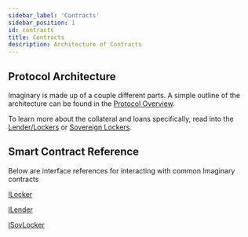 ```yaml
---
sidebar_label: 'Contracts'
sidebar_position: 1
id: contracts
title: Contracts
description: Architecture of Contracts
---
```


## Protocol Architecture
Imaginary is made up of a couple different parts. A simple outline of the architecture can be found in the [Protocol Overview](./architecture/protocol-overview.md).

To learn more about the collateral and loans specifically, read into the [Lender/Lockers](../architecture/lenderlockers.md) or [Sovereign Lockers](../architecture/sovereignlocker.md).

## Smart Contract Reference
Below are interface references for interacting with common Imaginary contracts

[ILocker](./reference/ilocker.md)

[ILender](./reference/ilender.md)

[ISovLocker](./reference/isovlocker.md)
